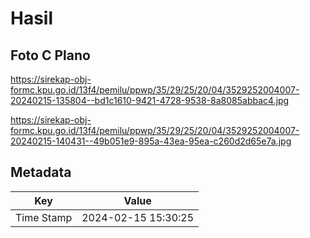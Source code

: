 # Hasil

## Foto C Plano

https://sirekap-obj-formc.kpu.go.id/13f4/pemilu/ppwp/35/29/25/20/04/3529252004007-20240215-135804--bd1c1610-9421-4728-9538-8a8085abbac4.jpg

https://sirekap-obj-formc.kpu.go.id/13f4/pemilu/ppwp/35/29/25/20/04/3529252004007-20240215-140431--49b051e9-895a-43ea-95ea-c260d2d65e7a.jpg


## Metadata

| Key        | Value               |
| ---------- | ------------------- |
| Time Stamp | 2024-02-15 15:30:25 |



